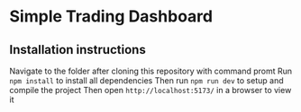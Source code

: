 # Simple Trading Dashboard

## Installation instructions

Navigate to the folder after cloning this repository with command promt
Run `npm install` to install all dependencies
Then run `npm run dev` to setup and compile the project
Then open `http://localhost:5173/` in a browser to view it
